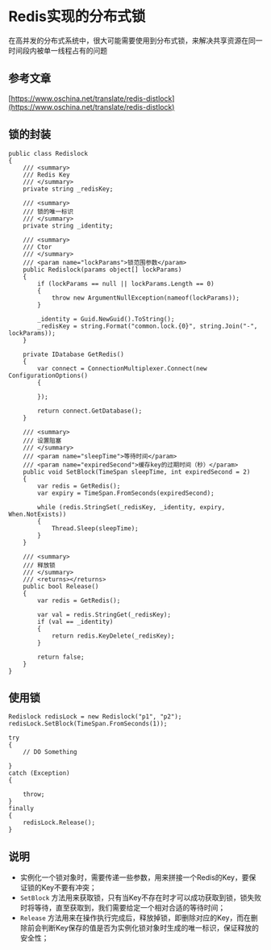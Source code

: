 # Redis实现的分布式锁

在高并发的分布式系统中，很大可能需要使用到分布式锁，来解决共享资源在同一时间段内被单一线程占有的问题

## 参考文章
[https://www.oschina.net/translate/redis-distlock](https://www.oschina.net/translate/redis-distlock)

## 锁的封装
```
public class Redislock
{
    /// <summary>
    /// Redis Key
    /// </summary>
    private string _redisKey;

    /// <summary>
    /// 锁的唯一标识
    /// </summary>
    private string _identity;

    /// <summary>
    /// Ctor
    /// </summary>
    /// <param name="lockParams">锁范围参数</param>
    public Redislock(params object[] lockParams)
    {
        if (lockParams == null || lockParams.Length == 0)
        {
            throw new ArgumentNullException(nameof(lockParams));
        }

        _identity = Guid.NewGuid().ToString();
        _redisKey = string.Format("common.lock.{0}", string.Join("-", lockParams));
    }

    private IDatabase GetRedis()
    {
        var connect = ConnectionMultiplexer.Connect(new ConfigurationOptions()
        {

        });

        return connect.GetDatabase();
    }

    /// <summary>
    /// 设置阻塞
    /// </summary>
    /// <param name="sleepTime">等待时间</param>
    /// <param name="expiredSecond">缓存key的过期时间（秒）</param>
    public void SetBlock(TimeSpan sleepTime, int expiredSecond = 2)
    {
        var redis = GetRedis();
        var expiry = TimeSpan.FromSeconds(expiredSecond);

        while (redis.StringSet(_redisKey, _identity, expiry, When.NotExists))
        {
            Thread.Sleep(sleepTime);
        }
    }

    /// <summary>
    /// 释放锁
    /// </summary>
    /// <returns></returns>
    public bool Release()
    {
        var redis = GetRedis();

        var val = redis.StringGet(_redisKey);
        if (val == _identity)
        {
            return redis.KeyDelete(_redisKey);
        }

        return false;
    }
}
```

## 使用锁
```
Redislock redisLock = new Redislock("p1", "p2");
redisLock.SetBlock(TimeSpan.FromSeconds(1));

try
{
    // DO Something

}
catch (Exception)
{

    throw;
}
finally
{
    redisLock.Release();
}
```

## 说明
- 实例化一个锁对象时，需要传递一些参数，用来拼接一个Redis的Key，要保证锁的Key不要有冲突；
- `SetBlock` 方法用来获取锁，只有当Key不存在时才可以成功获取到锁，锁失败时将等待，直至获取到，我们需要给定一个相对合适的等待时间；
- `Release` 方法用来在操作执行完成后，释放掉锁，即删除对应的Key，而在删除前会判断Key保存的值是否为实例化锁对象时生成的唯一标识，保证释放的安全性；

